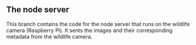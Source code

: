 ## The node server
This branch contains the code for the node server that runs on the wildlife camera (Raspberry Pi). It sents the images and their corresponding metadata from the wildlife camera.
